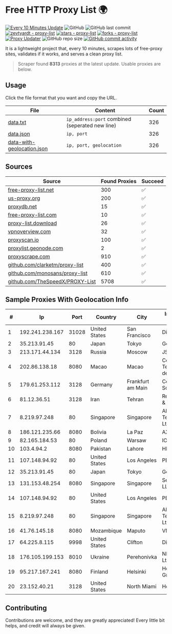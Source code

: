 
# Free HTTP Proxy List 🌍

[![Every 10 Minutes Update](https://github.com/mertguvencli/http-proxy-list/actions/workflows/main.yml/badge.svg?branch=main)](https://github.com/mertguvencli/http-proxy-list/actions/workflows/main.yml)
![GitHub](https://img.shields.io/github/license/mertguvencli/http-proxy-list)
![GitHub last commit](https://img.shields.io/github/last-commit/mertguvencli/http-proxy-list)
[![zevtyardt - proxy-list](https://img.shields.io/static/v1?label=zevtyardt&message=proxy-list&color=blue&logo=github)](https://github.com/zevtyardt/proxy-list "Go to GitHub repo")
[![stars - proxy-list](https://img.shields.io/github/stars/zevtyardt/proxy-list?style=social)](https://github.com/zevtyardt/proxy-list)
[![forks - proxy-list](https://img.shields.io/github/forks/zevtyardt/proxy-list?style=social)](https://github.com/zevtyardt/proxy-list)
[![Proxy Updater](https://github.com/zevtyardt/proxy-list/workflows/Proxy%20Updater/badge.svg)](https://github.com/zevtyardt/proxy-list/actions?query=workflow:"Proxy+Updater")
![GitHub repo size](https://img.shields.io/github/repo-size/zevtyardt/proxy-list)
[![GitHub commit activity](https://img.shields.io/github/commit-activity/m/zevtyardt/proxy-list?logo=commits)](https://github.com/zevtyardt/proxy-list/commits/main)

It is a lightweight project that, every 10 minutes, scrapes lots of free-proxy sites, validates if it works, and serves a clean proxy list.

> Scraper found **8313** proxies at the latest update. Usable proxies are below.

## Usage

Click the file format that you want and copy the URL.

|File|Content|Count|
|----|-------|-----|
|[data.txt](https://raw.githubusercontent.com/mertguvencli/http-proxy-list/main/proxy-list/data.txt)|`ip_address:port` combined (seperated new line)|326|
|[data.json](https://raw.githubusercontent.com/mertguvencli/http-proxy-list/main/proxy-list/data.json)|`ip, port`|326|
|[data-with-geolocation.json](https://raw.githubusercontent.com/mertguvencli/http-proxy-list/main/proxy-list/data-with-geolocation.json)|`ip, port, geolocation`|326|

## Sources

|Source|Found Proxies|Succeed|
|------|-------------|-------|
|[free-proxy-list.net](https://free-proxy-list.net)|300|✅|
|[us-proxy.org](https://www.us-proxy.org)|200|✅|
|[proxydb.net](http://proxydb.net)|15|✅|
|[free-proxy-list.com](https://free-proxy-list.com/?page=&port=&type%5B%5D=http&type%5B%5D=https&up_time=0&search=Search)|10|✅|
|[proxy-list.download](https://www.proxy-list.download/HTTP)|26|✅|
|[vpnoverview.com](https://vpnoverview.com/privacy/anonymous-browsing/free-proxy-servers)|32|✅|
|[proxyscan.io](https://www.proxyscan.io)|100|✅|
|[proxylist.geonode.com](https://proxylist.geonode.com/api/proxy-list?limit=300&page=1&sort_by=lastChecked&sort_type=desc&protocols=http,https)|2|✅|
|[proxyscrape.com](https://api.proxyscrape.com/v2/?request=displayproxies&protocol=http&timeout=10000&country=all&ssl=all&anonymity=all)|910|✅|
|[github.com/clarketm/proxy-list](https://raw.githubusercontent.com/clarketm/proxy-list/master/proxy-list-raw.txt)|400|✅|
|[github.com/monosans/proxy-list](https://raw.githubusercontent.com/monosans/proxy-list/main/proxies/http.txt)|610|✅|
|[github.com/TheSpeedX/PROXY-List](https://raw.githubusercontent.com/TheSpeedX/PROXY-List/master/http.txt)|5708|✅|


## Sample Proxies With Geolocation Info

|#|Ip|Port|Country|City|Internet Service Provider|
|-|--|----|-------|----|-------------------------|
|1|192.241.238.167|31028|United States|San Francisco|DigitalOcean, LLC|
|2|35.213.91.45|80|Japan|Tokyo|Google LLC|
|3|213.171.44.134|3128|Russia|Moscow|JSC Comcor|
|4|202.86.138.18|8080|Macao|Macao|Companhia de Telecomunicacoes de Macau|
|5|179.61.253.112|3128|Germany|Frankfurt am Main|Collin Schneeweiss|
|6|81.12.36.51|3128|Iran|Tehran|Respina Networks & Beyond PJSC|
|7|8.219.97.248|80|Singapore|Singapore|Alibaba (US) Technology Co., Ltd.|
|8|186.121.235.66|8080|Bolivia|La Paz|AXS Bolivia S. A.|
|9|82.165.184.53|80|Poland|Warsaw|IONOS SE|
|10|103.4.94.2|8080|Pakistan|Lahore|HEC|
|11|107.148.94.92|80|United States|Los Angeles|PEG TECH INC|
|12|35.213.91.45|80|Japan|Tokyo|Google LLC|
|13|131.153.48.254|8080|Singapore|Singapore|Secured Servers LLC|
|14|107.148.94.92|80|United States|Los Angeles|PEG TECH INC|
|15|8.219.97.248|80|Singapore|Singapore|Alibaba (US) Technology Co., Ltd.|
|16|41.76.145.18|8080|Mozambique|Maputo|VM  S.A|
|17|64.225.8.115|9998|United States|Clifton|DigitalOcean, LLC|
|18|176.105.199.153|8010|Ukraine|Perehonivka|NPK Home-Net Ltd|
|19|95.217.167.241|8080|Finland|Helsinki|Hetzner Online GmbH|
|20|23.152.40.21|3128|United States|North Miami|Host-Engine.com|



## Contributing

Contributions are welcome, and they are greatly appreciated! Every
little bit helps, and credit will always be given.

